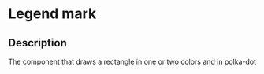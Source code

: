 # Legend mark

## Description
The component that draws a rectangle in one or two colors and in polka-dot
